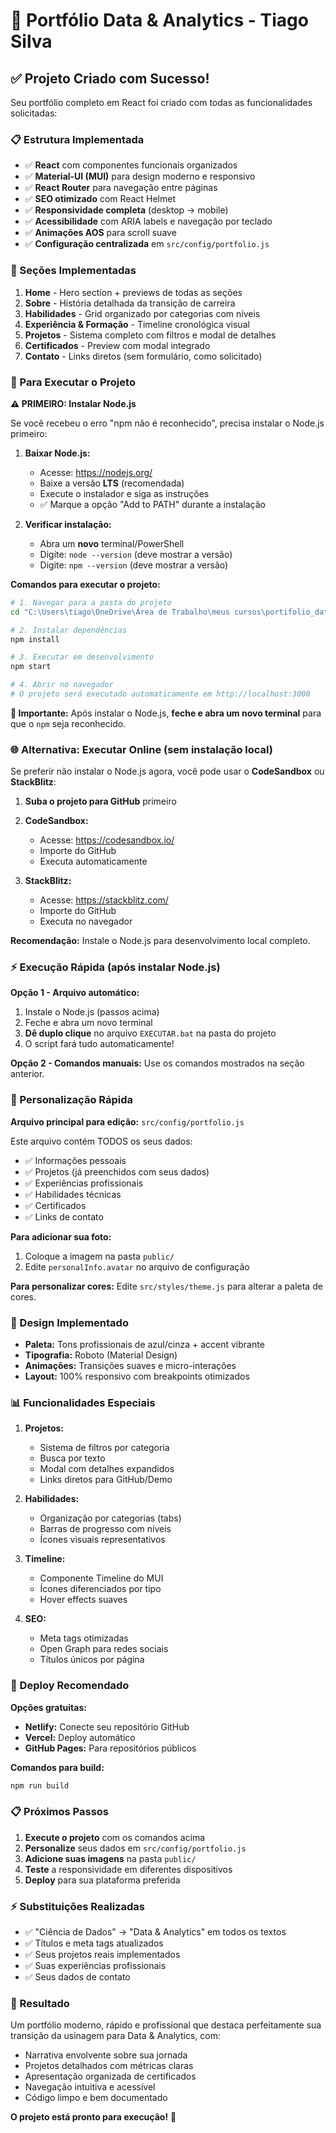 # 🚀 Portfólio Data & Analytics - Tiago Silva

## ✅ Projeto Criado com Sucesso!

Seu portfólio completo em React foi criado com todas as funcionalidades solicitadas:

### 📋 Estrutura Implementada

- ✅ **React** com componentes funcionais organizados
- ✅ **Material-UI (MUI)** para design moderno e responsivo
- ✅ **React Router** para navegação entre páginas
- ✅ **SEO otimizado** com React Helmet
- ✅ **Responsividade completa** (desktop → mobile)
- ✅ **Acessibilidade** com ARIA labels e navegação por teclado
- ✅ **Animações AOS** para scroll suave
- ✅ **Configuração centralizada** em `src/config/portfolio.js`

### 🎯 Seções Implementadas

1. **Home** - Hero section + previews de todas as seções
2. **Sobre** - História detalhada da transição de carreira
3. **Habilidades** - Grid organizado por categorias com níveis
4. **Experiência & Formação** - Timeline cronológica visual
5. **Projetos** - Sistema completo com filtros e modal de detalhes
6. **Certificados** - Preview com modal integrado
7. **Contato** - Links diretos (sem formulário, como solicitado)

### 🔧 Para Executar o Projeto

**⚠️ PRIMEIRO: Instalar Node.js**

Se você recebeu o erro "npm não é reconhecido", precisa instalar o Node.js primeiro:

1. **Baixar Node.js:**
   - Acesse: https://nodejs.org/
   - Baixe a versão **LTS** (recomendada)
   - Execute o instalador e siga as instruções
   - ✅ Marque a opção "Add to PATH" durante a instalação

2. **Verificar instalação:**
   - Abra um **novo** terminal/PowerShell
   - Digite: `node --version` (deve mostrar a versão)
   - Digite: `npm --version` (deve mostrar a versão)

**Comandos para executar o projeto:**

```bash
# 1. Navegar para a pasta do projeto
cd "C:\Users\tiago\OneDrive\Área de Trabalho\meus cursos\portifolio_data_analytcs"

# 2. Instalar dependências
npm install

# 3. Executar em desenvolvimento
npm start

# 4. Abrir no navegador
# O projeto será executado automaticamente em http://localhost:3000
```

**🚨 Importante:** Após instalar o Node.js, **feche e abra um novo terminal** para que o `npm` seja reconhecido.

### 🌐 Alternativa: Executar Online (sem instalação local)

Se preferir não instalar o Node.js agora, você pode usar o **CodeSandbox** ou **StackBlitz**:

1. **Suba o projeto para GitHub** primeiro
2. **CodeSandbox:** 
   - Acesse: https://codesandbox.io/
   - Importe do GitHub
   - Executa automaticamente

3. **StackBlitz:**
   - Acesse: https://stackblitz.com/
   - Importe do GitHub  
   - Executa no navegador

**Recomendação:** Instale o Node.js para desenvolvimento local completo.

### ⚡ Execução Rápida (após instalar Node.js)

**Opção 1 - Arquivo automático:**
1. Instale o Node.js (passos acima)
2. Feche e abra um novo terminal
3. **Dê duplo clique** no arquivo `EXECUTAR.bat` na pasta do projeto
4. O script fará tudo automaticamente!

**Opção 2 - Comandos manuais:**
Use os comandos mostrados na seção anterior.

### 📝 Personalização Rápida

**Arquivo principal para edição:** `src/config/portfolio.js`

Este arquivo contém TODOS os seus dados:
- ✅ Informações pessoais
- ✅ Projetos (já preenchidos com seus dados)
- ✅ Experiências profissionais
- ✅ Habilidades técnicas
- ✅ Certificados
- ✅ Links de contato

**Para adicionar sua foto:**
1. Coloque a imagem na pasta `public/`
2. Edite `personalInfo.avatar` no arquivo de configuração

**Para personalizar cores:**
Edite `src/styles/theme.js` para alterar a paleta de cores.

### 🎨 Design Implementado

- **Paleta:** Tons profissionais de azul/cinza + accent vibrante
- **Tipografia:** Roboto (Material Design)
- **Animações:** Transições suaves e micro-interações
- **Layout:** 100% responsivo com breakpoints otimizados

### 📊 Funcionalidades Especiais

1. **Projetos:**
   - Sistema de filtros por categoria
   - Busca por texto
   - Modal com detalhes expandidos
   - Links diretos para GitHub/Demo

2. **Habilidades:**
   - Organização por categorias (tabs)
   - Barras de progresso com níveis
   - Ícones visuais representativos

3. **Timeline:**
   - Componente Timeline do MUI
   - Ícones diferenciados por tipo
   - Hover effects suaves

4. **SEO:**
   - Meta tags otimizadas
   - Open Graph para redes sociais
   - Títulos únicos por página

### 🚀 Deploy Recomendado

**Opções gratuitas:**
- **Netlify:** Conecte seu repositório GitHub
- **Vercel:** Deploy automático
- **GitHub Pages:** Para repositórios públicos

**Comandos para build:**
```bash
npm run build
```

### 📋 Próximos Passos

1. **Execute o projeto** com os comandos acima
2. **Personalize** seus dados em `src/config/portfolio.js`
3. **Adicione suas imagens** na pasta `public/`
4. **Teste** a responsividade em diferentes dispositivos
5. **Deploy** para sua plataforma preferida

### ⚡ Substituições Realizadas

- ✅ "Ciência de Dados" → "Data & Analytics" em todos os textos
- ✅ Títulos e meta tags atualizados
- ✅ Seus projetos reais implementados
- ✅ Suas experiências profissionais
- ✅ Seus dados de contato

### 🎯 Resultado

Um portfólio moderno, rápido e profissional que destaca perfeitamente sua transição da usinagem para Data & Analytics, com:
- Narrativa envolvente sobre sua jornada
- Projetos detalhados com métricas claras
- Apresentação organizada de certificados
- Navegação intuitiva e acessível
- Código limpo e bem documentado

**O projeto está pronto para execução!** 🎉
